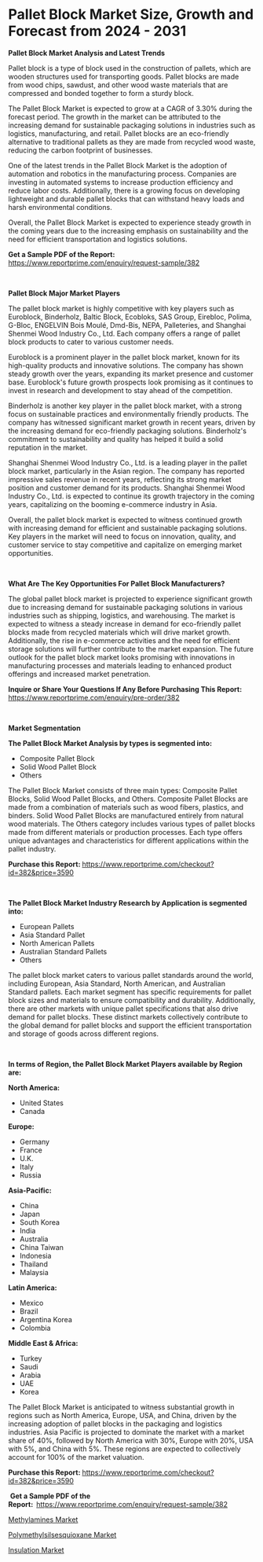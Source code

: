 <p><h1>Pallet Block Market Size, Growth and Forecast from 2024 - 2031</h1></p><p><strong>Pallet Block Market Analysis and Latest Trends</strong></p>
<p><p>Pallet block is a type of block used in the construction of pallets, which are wooden structures used for transporting goods. Pallet blocks are made from wood chips, sawdust, and other wood waste materials that are compressed and bonded together to form a sturdy block.</p><p>The Pallet Block Market is expected to grow at a CAGR of 3.30% during the forecast period. The growth in the market can be attributed to the increasing demand for sustainable packaging solutions in industries such as logistics, manufacturing, and retail. Pallet blocks are an eco-friendly alternative to traditional pallets as they are made from recycled wood waste, reducing the carbon footprint of businesses.</p><p>One of the latest trends in the Pallet Block Market is the adoption of automation and robotics in the manufacturing process. Companies are investing in automated systems to increase production efficiency and reduce labor costs. Additionally, there is a growing focus on developing lightweight and durable pallet blocks that can withstand heavy loads and harsh environmental conditions.</p><p>Overall, the Pallet Block Market is expected to experience steady growth in the coming years due to the increasing emphasis on sustainability and the need for efficient transportation and logistics solutions.</p></p>
<p><strong>Get a Sample PDF of the Report:&nbsp;</strong> <a href="https://www.reportprime.com/enquiry/request-sample/382">https://www.reportprime.com/enquiry/request-sample/382</a></p>
<p>&nbsp;</p>
<p><strong>Pallet Block Major Market Players</strong></p>
<p><p>The pallet block market is highly competitive with key players such as Euroblock, Binderholz, Baltic Block, Ecobloks, SAS Group, Eirebloc, Polima, G-Bloc, ENGELVIN Bois Moulé, Dmd-Bis, NEPA, Palleteries, and Shanghai Shenmei Wood Industry Co., Ltd. Each company offers a range of pallet block products to cater to various customer needs.</p><p>Euroblock is a prominent player in the pallet block market, known for its high-quality products and innovative solutions. The company has shown steady growth over the years, expanding its market presence and customer base. Euroblock's future growth prospects look promising as it continues to invest in research and development to stay ahead of the competition.</p><p>Binderholz is another key player in the pallet block market, with a strong focus on sustainable practices and environmentally friendly products. The company has witnessed significant market growth in recent years, driven by the increasing demand for eco-friendly packaging solutions. Binderholz's commitment to sustainability and quality has helped it build a solid reputation in the market.</p><p>Shanghai Shenmei Wood Industry Co., Ltd. is a leading player in the pallet block market, particularly in the Asian region. The company has reported impressive sales revenue in recent years, reflecting its strong market position and customer demand for its products. Shanghai Shenmei Wood Industry Co., Ltd. is expected to continue its growth trajectory in the coming years, capitalizing on the booming e-commerce industry in Asia.</p><p>Overall, the pallet block market is expected to witness continued growth with increasing demand for efficient and sustainable packaging solutions. Key players in the market will need to focus on innovation, quality, and customer service to stay competitive and capitalize on emerging market opportunities.</p></p>
<p>&nbsp;</p>
<p><strong>What Are The Key Opportunities For Pallet Block Manufacturers?</strong></p>
<p><p>The global pallet block market is projected to experience significant growth due to increasing demand for sustainable packaging solutions in various industries such as shipping, logistics, and warehousing. The market is expected to witness a steady increase in demand for eco-friendly pallet blocks made from recycled materials which will drive market growth. Additionally, the rise in e-commerce activities and the need for efficient storage solutions will further contribute to the market expansion. The future outlook for the pallet block market looks promising with innovations in manufacturing processes and materials leading to enhanced product offerings and increased market penetration.</p></p>
<p><strong>Inquire or Share Your Questions If Any Before Purchasing This Report:</strong> <a href="https://www.reportprime.com/enquiry/pre-order/382">https://www.reportprime.com/enquiry/pre-order/382</a></p>
<p>&nbsp;</p>
<p><strong>Market Segmentation</strong></p>
<p><strong>The Pallet Block Market Analysis by types is segmented into:</strong></p>
<p><ul><li>Composite Pallet Block</li><li>Solid Wood Pallet Block</li><li>Others</li></ul></p>
<p><p>The Pallet Block Market consists of three main types: Composite Pallet Blocks, Solid Wood Pallet Blocks, and Others. Composite Pallet Blocks are made from a combination of materials such as wood fibers, plastics, and binders. Solid Wood Pallet Blocks are manufactured entirely from natural wood materials. The Others category includes various types of pallet blocks made from different materials or production processes. Each type offers unique advantages and characteristics for different applications within the pallet industry.</p></p>
<p><strong>Purchase this Report:&nbsp;</strong><a href="https://www.reportprime.com/checkout?id=382&price=3590">https://www.reportprime.com/checkout?id=382&price=3590</a></p>
<p>&nbsp;</p>
<p><strong>The Pallet Block Market Industry Research by Application is segmented into:</strong></p>
<p><ul><li>European Pallets</li><li>Asia Standard Pallet</li><li>North American Pallets</li><li>Australian Standard Pallets</li><li>Others</li></ul></p>
<p><p>The pallet block market caters to various pallet standards around the world, including European, Asia Standard, North American, and Australian Standard pallets. Each market segment has specific requirements for pallet block sizes and materials to ensure compatibility and durability. Additionally, there are other markets with unique pallet specifications that also drive demand for pallet blocks. These distinct markets collectively contribute to the global demand for pallet blocks and support the efficient transportation and storage of goods across different regions.</p></p>
<p>&nbsp;</p>
<p><strong>In terms of Region, the Pallet Block Market Players available by Region are:</strong></p>
<p>
    <p> <strong> North America: </strong>
        <ul>
            <li>United States</li>
            <li>Canada</li>
        </ul>
        </p> 
    <p> <strong> Europe: </strong>
        <ul>
            <li>Germany</li>
            <li>France</li>
            <li>U.K.</li>
            <li>Italy</li>
            <li>Russia</li>
        </ul>
        </p> 
    <p> <strong> Asia-Pacific: </strong>
        <ul>
            <li>China</li>
            <li>Japan</li>
            <li>South Korea</li>
            <li>India</li>
            <li>Australia</li>
            <li>China Taiwan</li>
            <li>Indonesia</li>
            <li>Thailand</li>
            <li>Malaysia</li>
        </ul>
        </p> 
    <p> <strong> Latin America: </strong>
        <ul>
            <li>Mexico</li>
            <li>Brazil</li>
            <li>Argentina Korea</li>
            <li>Colombia</li>
        </ul>
        </p> 
    <p> <strong> Middle East & Africa: </strong>
        <ul>
            <li>Turkey</li>
            <li>Saudi</li>
            <li>Arabia</li>
            <li>UAE</li>
            <li>Korea</li>
        </ul>
    </p>
    </p>
<p><p>The Pallet Block Market is anticipated to witness substantial growth in regions such as North America, Europe, USA, and China, driven by the increasing adoption of pallet blocks in the packaging and logistics industries. Asia Pacific is projected to dominate the market with a market share of 40%, followed by North America with 30%, Europe with 20%, USA with 5%, and China with 5%. These regions are expected to collectively account for 100% of the market valuation.</p></p>
<p><strong>Purchase this Report: </strong><a href="https://www.reportprime.com/checkout?id=382&price=3590">https://www.reportprime.com/checkout?id=382&price=3590</a></p>
<p>&nbsp;<strong>Get a Sample PDF of the Report:&nbsp;&nbsp;</strong><a href="https://www.reportprime.com/enquiry/request-sample/382">https://www.reportprime.com/enquiry/request-sample/382</a></p>
<p><strong></strong></p>
<p><p><a href="https://github.com/angelajermaine/Market-Research-Report-List-2/blob/main/methylamines-market.md">Methylamines Market</a></p><p><a href="https://github.com/shotows/Market-Research-Report-List-1/blob/main/polymethylsilsesquioxane-market.md">Polymethylsilsesquioxane Market</a></p><p><a href="https://github.com/beatblasta/Market-Research-Report-List-2/blob/main/insulation-market.md">Insulation Market</a></p></p>